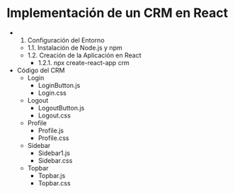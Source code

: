 # Implementación de un CRM en React
  - 1. Configuración del Entorno
    - 1.1. Instalación de Node.js y npm
    - 1.2. Creación de la Aplicación en React
      - 1.2.1. npx create-react-app crm
  - Código del CRM
    - Login
      - LoginButton.js
      - Login.css
    - Logout
      - LogoutButton.js
      - Logout.css
    - Profile
      - Profile.js
      - Profile.css
    - Sidebar
      - Sidebar1.js
      - Sidebar.css
    - Topbar
      - Topbar.js
      - Topbar.css